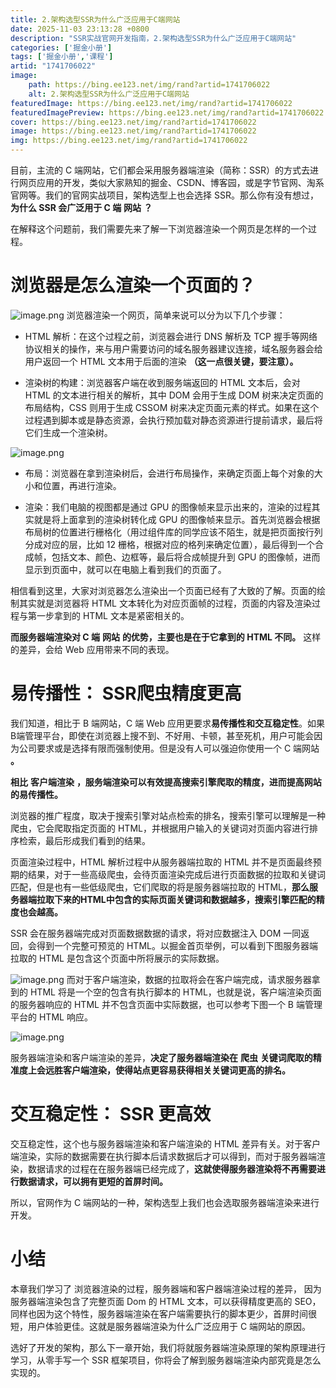 ```yaml
---
title: 2.架构选型SSR为什么广泛应用于C端网站
date: 2025-11-03 23:13:28 +0800
description: "SSR实战官网开发指南，2.架构选型SSR为什么广泛应用于C端网站"
categories: ['掘金小册']
tags: ['掘金小册','课程']
artid: "1741706022"
image:
    path: https://bing.ee123.net/img/rand?artid=1741706022
    alt: 2.架构选型SSR为什么广泛应用于C端网站
featuredImage: https://bing.ee123.net/img/rand?artid=1741706022
featuredImagePreview: https://bing.ee123.net/img/rand?artid=1741706022
cover: https://bing.ee123.net/img/rand?artid=1741706022
image: https://bing.ee123.net/img/rand?artid=1741706022
img: https://bing.ee123.net/img/rand?artid=1741706022
---
```


目前，主流的 C 端网站，它们都会采用服务器端渲染（简称：SSR）的方式去进行网页应用的开发，类似大家熟知的掘金、CSDN、博客园，或是字节官网、淘系官网等。我们的官网实战项目，架构选型上也会选择 SSR。那么你有没有想过，**为什么 SSR 会广泛用于 C 端** **网站** **？**

在解释这个问题前，我们需要先来了解一下浏览器渲染一个网页是怎样的一个过程。

# 浏览器是怎么渲染一个页面的？

![image.png](https://p3-juejin.byteimg.com/tos-cn-i-k3u1fbpfcp/f9d54b5db9484e0ca987580fec16f2c4~tplv-k3u1fbpfcp-watermark.image?)
浏览器渲染一个网页，简单来说可以分为以下几个步骤：

-   HTML 解析：在这个过程之前，浏览器会进行 DNS 解析及 TCP 握手等网络协议相关的操作，来与用户需要访问的域名服务器建议连接，域名服务器会给用户返回一个 HTML 文本用于后面的渲染 **（这一点很关键，要注意）。**

<!---->

-   渲染树的构建：浏览器客户端在收到服务端返回的 HTML 文本后，会对 HTML 的文本进行相关的解析，其中 DOM 会用于生成 DOM 树来决定页面的布局结构，CSS 则用于生成 CSSOM 树来决定页面元素的样式。如果在这个过程遇到脚本或是静态资源，会执行预加载对静态资源进行提前请求，最后将它们生成一个渲染树。

![image.png](https://p1-juejin.byteimg.com/tos-cn-i-k3u1fbpfcp/27c2a0c031ba4e9cbe55168392fc514c~tplv-k3u1fbpfcp-watermark.image?)
-   布局：浏览器在拿到渲染树后，会进行布局操作，来确定页面上每个对象的大小和位置，再进行渲染。

<!---->

-   渲染：我们电脑的视图都是通过 GPU 的图像帧来显示出来的，渲染的过程其实就是将上面拿到的渲染树转化成 GPU 的图像帧来显示。首先浏览器会根据布局树的位置进行栅格化（用过组件库的同学应该不陌生，就是把页面按行列分成对应的层，比如 12 栅格，根据对应的格列来确定位置），最后得到一个合成帧，包括文本、颜色、边框等，最后将合成帧提升到 GPU 的图像帧，进而显示到页面中，就可以在电脑上看到我们的页面了。

相信看到这里，大家对浏览器怎么渲染出一个页面已经有了大致的了解。页面的绘制其实就是浏览器将 HTML 文本转化为对应页面帧的过程，页面的内容及渲染过程与第一步拿到的 HTML 文本是紧密相关的。

**而服务器端渲染对 C 端** **网站** **的优势，主要也是在于它拿到的 HTML 不同。** 这样的差异，会给 Web 应用带来不同的表现。

# **易传播性：** **SSR爬虫精度更高**

我们知道，相比于 B 端网站，C 端 Web 应用更要求**易传播性和交互稳定性**。如果B端管理平台，即使在浏览器上搜不到、不好用、卡顿，甚至死机，用户可能会因为公司要求或是选择有限而强制使用。但是没有人可以强迫你使用一个 C 端网站 **。**

**相比** **客户端渲染** **，服务端渲染可以有效提高搜索引擎爬取的精度，进而提高网站的易传播性。**

浏览器的推广程度，取决于搜索引擎对站点检索的排名，搜索引擎可以理解是一种爬虫，它会爬取指定页面的 HTML，并根据用户输入的关键词对页面内容进行排序检索，最后形成我们看到的结果。

页面渲染过程中，HTML 解析过程中从服务器端拉取的 HTML 并不是页面最终预期的结果，对于一些高级爬虫，会待页面渲染完成后进行页面数据的拉取和关键词匹配，但是也有一些低级爬虫，它们爬取的将是服务器端拉取的 HTML，**那么服务器端拉取下来的HTML中包含的实际页面关键词和数据越多，搜索引擎匹配的精度也会越高。**

SSR 会在服务器端完成对页面数据数据的请求，将对应数据注入 DOM 一同返回，会得到一个完整可预览的 HTML。以掘金首页举例，可以看到下图服务器端拉取的 HTML 是包含这个页面中所将展示的实际数据。


![image.png](https://p9-juejin.byteimg.com/tos-cn-i-k3u1fbpfcp/aef693bd60eb4b9b945012677c204686~tplv-k3u1fbpfcp-watermark.image?)
而对于客户端渲染，数据的拉取将会在客户端完成，请求服务器拿到的 HTML 将是一个空的包含有执行脚本的 HTML，也就是说，客户端渲染页面的服务器响应的 HTML 并不包含页面中实际数据，也可以参考下图一个 B 端管理平台的 HTML 响应。

![image.png](https://p3-juejin.byteimg.com/tos-cn-i-k3u1fbpfcp/c2141ea4cac4480087846dfab8e74150~tplv-k3u1fbpfcp-watermark.image?)

服务器端渲染和客户端渲染的差异，**决定了服务器端渲染在** **爬虫** **关键词爬取的精准度上会远胜客户端渲染，使得站点更容易获得相关关键词更高的排名。**

# **交互稳定性：** **SSR** **更高效**

交互稳定性，这个也与服务器端渲染和客户端渲染的 HTML 差异有关。对于客户端渲染，实际的数据需要在执行脚本后请求数据后才可以得到，而对于服务器端渲染，数据请求的过程在在服务器端已经完成了，**这就使得服务器渲染将不再需要进行数据请求，可以拥有更短的首屏时间。**

所以，官网作为 C 端网站的一种，架构选型上我们也会选取服务器端渲染来进行开发。

# 小结

本章我们学习了 浏览器渲染的过程，服务器端和客户器端渲染过程的差异， 因为服务器端渲染包含了完整页面 Dom 的 HTML 文本，可以获得精度更高的 SEO，同样也因为这个特性，服务器端渲染在客户端需要执行的脚本更少，首屏时间很短，用户体验更佳。这就是服务器端渲染为什么广泛应用于 C 端网站的原因。

选好了开发的架构，那么下一章开始，我们将就服务器端渲染原理的架构原理进行学习，从零手写一个 SSR 框架项目，你将会了解到服务器端渲染内部究竟是怎么实现的。